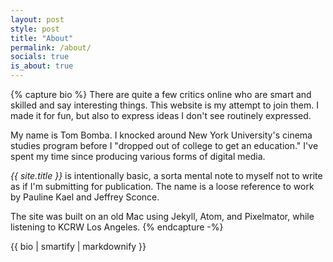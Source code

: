 ```yaml
---
layout: post
style: post
title: "About"
permalink: /about/
socials: true
is_about: true
---
```

{% capture bio %}
There are quite a few critics online who are smart and skilled and say interesting things. This website is my attempt to join them. I made it for fun, but also to express ideas I don't see routinely expressed.

My name is Tom Bomba. I knocked around New York University's cinema studies program before I "dropped out of college to get an education." I've spent my time since producing various forms of digital media.

_{{ site.title }}_ is intentionally basic, a sorta mental note to myself not to write as if I'm submitting for publication. The name is a loose reference to work by Pauline Kael and Jeffrey Sconce.

The site was built on an old Mac using Jekyll, Atom, and Pixelmator, while listening to KCRW Los Angeles.
{% endcapture -%}

{{ bio | smartify | markdownify }}
